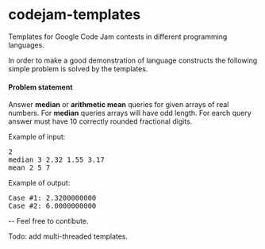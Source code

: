 codejam-templates
=================

Templates for Google Code Jam contests in different programming languages.

In order to make a good demonstration of language constructs the following simple problem is solved by the templates.

#### Problem statement
Answer **median** or **arithmetic mean** queries for given arrays of real numbers. For **median** queries arrays will have odd length. For earch query answer must have 10 correctly rounded fractional digits.

Example of input:
<pre>
2
median 3 2.32 1.55 3.17
mean 2 5 7
</pre>

Example of output:
<pre>
Case #1: 2.3200000000
Case #2: 6.0000000000
</pre>

--
Feel free to contibute.

Todo: add multi-threaded templates.
